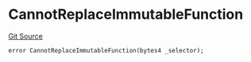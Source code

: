 # CannotReplaceImmutableFunction
[Git Source](https://github.com/thrackle-io/tron/blob/5f7e8f952b779123753dfeb3491892f00fd8b936/src/client/token/handler/diamond/HandlerDiamondLib.sol)


```solidity
error CannotReplaceImmutableFunction(bytes4 _selector);
```

